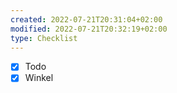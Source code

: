 ```yaml
---
created: 2022-07-21T20:31:04+02:00
modified: 2022-07-21T20:32:19+02:00
type: Checklist
---
```


- [x] Todo
- [x] Winkel
